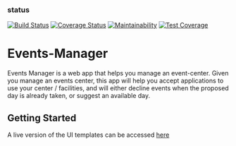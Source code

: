 ### status
[![Build Status](https://travis-ci.org/Efosaok/Events-Manager.svg?branch=develop)](https://travis-ci.org/Efosaok/Events-Manager) [![Coverage Status](https://coveralls.io/repos/github/Efosaok/Events-Manager/badge.svg?branch=develop)](https://coveralls.io/github/Efosaok/Events-Manager?branch=develop) [![Maintainability](https://api.codeclimate.com/v1/badges/85bfcc4c242d38ff6312/maintainability)](https://codeclimate.com/github/Efosaok/Events-Manager/maintainability) [![Test Coverage](https://api.codeclimate.com/v1/badges/85bfcc4c242d38ff6312/test_coverage)](https://codeclimate.com/github/Efosaok/Events-Manager/test_coverage)

# Events-Manager
Events Manager is a web app that helps you manage an event-center.
Given you manage an events center, this app will help you accept applications to use your center / facilities, and will either decline events when the proposed day is already taken, or suggest an available day.

## Getting Started
A live version of the UI templates can be accessed [here](https://efosaok.github.io/Events-Manager/)
